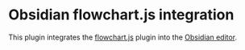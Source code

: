 # Obsidian flowchart.js integration

This plugin integrates the [flowchart.js](https://flowchart.js.org) plugin into the [Obsidian editor](https://obsidian.md).

